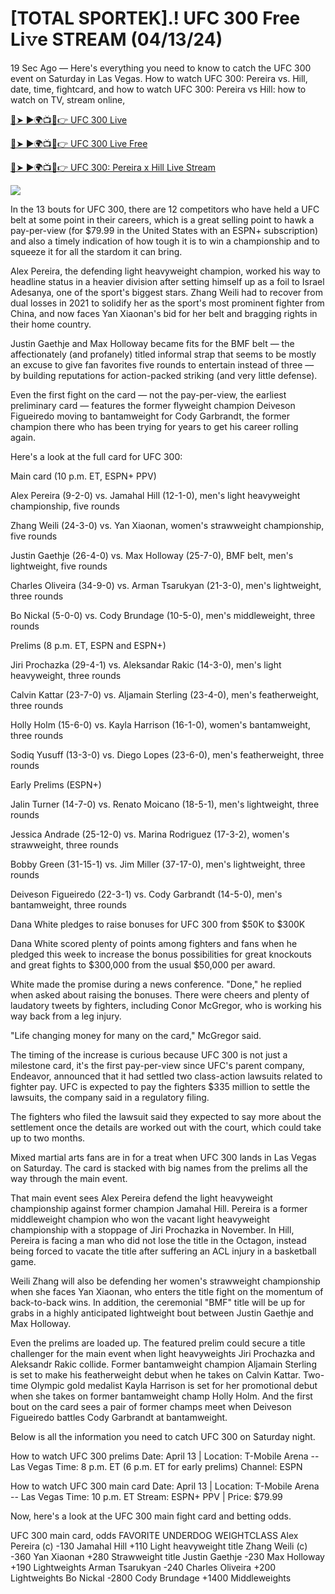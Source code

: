 # [TOTAL SPORTEK].! UFC 300 Free Li𝚟e STREAM (04/13/24)

19 Sec Ago — Here's everything you need to know to catch the UFC 300 event on Saturday in Las Vegas.
How to watch UFC 300: Pereira vs. Hill, date, time, fightcard, and how to watch UFC 300: Pereira vs Hill: how to watch on TV, stream online,

[🔴➤ ►🌍📺📱👉 UFC 300 Live](https://cutt.ly/Fw7xE7l4)

[🔴➤ ►🌍📺📱👉 UFC 300 Live Free](https://cutt.ly/Fw7xE7l4)

[🔴➤ ►🌍📺📱👉 UFC 300: Pereira x Hill Live Stream](https://cutt.ly/Fw7xE7l4)

<a rel="noopener nofollow" href="https://cutt.ly/Fw7xE7l4"><img src="https://camo.githubusercontent.com/917e6ed5c302499242165dcc02bdbce85c075fd21b35918eb9c0b771855261b8/68747470733a2f2f7374617469632e7769787374617469632e636f6d2f6d656469612f6232343966395f61646163386637306662336634356238383639313639366337376465313866337e6d76322e676966"></a>


In the 13 bouts for UFC 300, there are 12 competitors who have held a UFC belt at some point in their careers, which is a great selling point to hawk a pay-per-view (for $79.99 in the United States with an ESPN+ subscription) and also a timely indication of how tough it is to win a championship and to squeeze it for all the stardom it can bring.

Alex Pereira, the defending light heavyweight champion, worked his way to headline status in a heavier division after setting himself up as a foil to Israel Adesanya, one of the sport's biggest stars. Zhang Weili had to recover from dual losses in 2021 to solidify her as the sport's most prominent fighter from China, and now faces Yan Xiaonan's bid for her belt and bragging rights in their home country.

Justin Gaethje and Max Holloway became fits for the BMF belt — the affectionately (and profanely) titled informal strap that seems to be mostly an excuse to give fan favorites five rounds to entertain instead of three — by building reputations for action-packed striking (and very little defense).

Even the first fight on the card — not the pay-per-view, the earliest preliminary card — features the former flyweight champion Deiveson Figueiredo moving to bantamweight for Cody Garbrandt, the former champion there who has been trying for years to get his career rolling again.

Here's a look at the full card for UFC 300:

Main card (10 p.m. ET, ESPN+ PPV)

Alex Pereira (9-2-0) vs. Jamahal Hill (12-1-0), men's light heavyweight championship, five rounds

Zhang Weili (24-3-0) vs. Yan Xiaonan, women's strawweight championship, five rounds

Justin Gaethje (26-4-0) vs. Max Holloway (25-7-0), BMF belt, men's lightweight, five rounds

Charles Oliveira (34-9-0) vs. Arman Tsarukyan (21-3-0), men's lightweight, three rounds

Bo Nickal (5-0-0) vs. Cody Brundage (10-5-0), men's middleweight, three rounds

Prelims (8 p.m. ET, ESPN and ESPN+)

Jiri Prochazka (29-4-1) vs. Aleksandar Rakic (14-3-0), men's light heavyweight, three rounds

Calvin Kattar (23-7-0) vs. Aljamain Sterling (23-4-0), men's featherweight, three rounds

Holly Holm (15-6-0) vs. Kayla Harrison (16-1-0), women's bantamweight, three rounds

Sodiq Yusuff (13-3-0) vs. Diego Lopes (23-6-0), men's featherweight, three rounds

Early Prelims (ESPN+)

Jalin Turner (14-7-0) vs. Renato Moicano (18-5-1), men's lightweight, three rounds

Jessica Andrade (25-12-0) vs. Marina Rodriguez (17-3-2), women's strawweight, three rounds

Bobby Green (31-15-1) vs. Jim Miller (37-17-0), men's lightweight, three rounds

Deiveson Figueiredo (22-3-1) vs. Cody Garbrandt (14-5-0), men's bantamweight, three rounds

Dana White pledges to raise bonuses for UFC 300 from $50K to $300K

Dana White scored plenty of points among fighters and fans when he pledged this week to increase the bonus possibilities for great knockouts and great fights to $300,000 from the usual $50,000 per award.

White made the promise during a news conference. "Done," he replied when asked about raising the bonuses. There were cheers and plenty of laudatory tweets by fighters, including Conor McGregor, who is working his way back from a leg injury.

"Life changing money for many on the card," McGregor said.

The timing of the increase is curious because UFC 300 is not just a milestone card, it's the first pay-per-view since UFC's parent company, Endeavor, announced that it had settled two class-action lawsuits related to fighter pay. UFC is expected to pay the fighters $335 million to settle the lawsuits, the company said in a regulatory filing.

The fighters who filed the lawsuit said they expected to say more about the settlement once the details are worked out with the court, which could take up to two months.

Mixed martial arts fans are in for a treat when UFC 300 lands in Las Vegas on Saturday. The card is stacked with big names from the prelims all the way through the main event.

That main event sees Alex Pereira defend the light heavyweight championship against former champion Jamahal Hill. Pereira is a former middleweight champion who won the vacant light heavyweight championship with a stoppage of Jiri Prochazka in November. In Hill, Pereira is facing a man who did not lose the title in the Octagon, instead being forced to vacate the title after suffering an ACL injury in a basketball game.

Weili Zhang will also be defending her women's strawweight championship when she faces Yan Xiaonan, who enters the title fight on the momentum of back-to-back wins. In addition, the ceremonial "BMF" title will be up for grabs in a highly anticipated lightweight bout between Justin Gaethje and Max Holloway.

Even the prelims are loaded up. The featured prelim could secure a title challenger for the main event when light heavyweights Jiri Prochazka and Aleksandr Rakic collide. Former bantamweight champion Aljamain Sterling is set to make his featherweight debut when he takes on Calvin Kattar. Two-time Olympic gold medalist Kayla Harrison is set for her promotional debut when she takes on former bantamweight champ Holly Holm. And the first bout on the card sees a pair of former champs meet when Deiveson Figueiredo battles Cody Garbrandt at bantamweight.

Below is all the information you need to catch UFC 300 on Saturday night.

How to watch UFC 300 prelims
Date: April 13 | Location: T-Mobile Arena -- Las Vegas
Time: 8 p.m. ET (6 p.m. ET for early prelims)
Channel: ESPN

How to watch UFC 300 main card
Date: April 13 | Location: T-Mobile Arena -- Las Vegas
Time: 10 p.m. ET
Stream: ESPN+ PPV | Price: $79.99

Now, here's a look at the UFC 300 main fight card and betting odds.

UFC 300 main card, odds
FAVORITE UNDERDOG WEIGHTCLASS
Alex Pereira (c) -130 Jamahal Hill +110 Light heavyweight title
Zhang Weili (c) -360 Yan Xiaonan +280 Strawweight title
Justin Gaethje -230 Max Holloway +190 Lightweights
Arman Tsarukyan -240 Charles Oliveira +200 Lightweights
Bo Nickal -2800 Cody Brundage +1400 Middleweights
